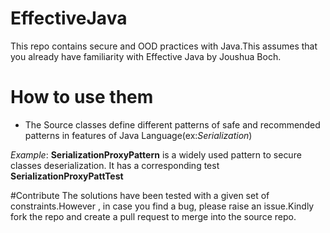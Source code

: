 # EffectiveJava

This repo contains secure and OOD practices with Java.This assumes that you already have familiarity with
Effective Java by Joushua Boch.

# How to use them

- The Source classes define different patterns of safe and recommended patterns in features of Java Language(ex:_Serialization_)  

_Example_: **SerializationProxyPattern** is a widely used pattern to secure classes deserialization. It has a corresponding test **SerializationProxyPattTest**

#Contribute
The solutions have been tested  with a given set of constraints.However , in case you find a bug, please raise an issue.Kindly fork the repo and create a pull request to merge into the source repo.



